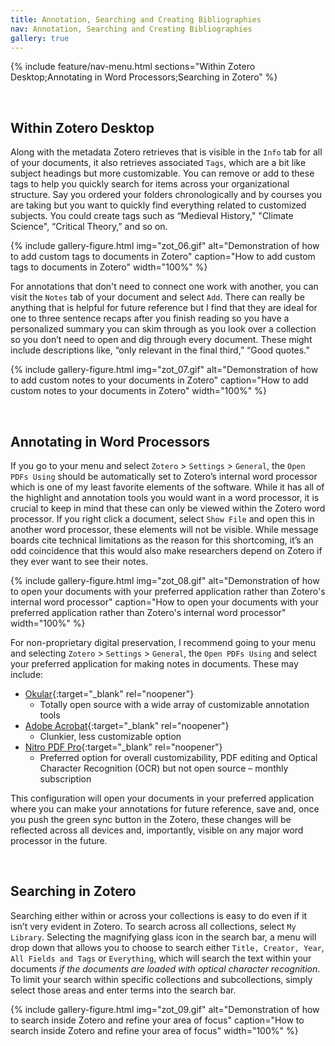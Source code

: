 ```yaml
---
title: Annotation, Searching and Creating Bibliographies
nav: Annotation, Searching and Creating Bibliographies
gallery: true
---
```


{% include feature/nav-menu.html sections="Within Zotero Desktop;Annotating in Word Processors;Searching in Zotero" %}

<br>

## Within Zotero Desktop

Along with the metadata Zotero retrieves that is visible in the `Info` tab for all of your documents, it also retrieves associated `Tags`, which are a bit like subject headings but more customizable. You can remove or add to these tags to help you quickly search for items across your organizational structure. Say you ordered your folders chronologically and by courses you are taking but you want to quickly find everything related to customized subjects. You could create tags such as “Medieval History," "Climate Science", “Critical Theory,” and so on. 

{% include gallery-figure.html img="zot_06.gif" alt="Demonstration of how to add custom tags to documents in Zotero" caption="How to add custom tags to documents in Zotero" width="100%" %}

For annotations that don't need to connect one work with another, you can visit the `Notes` tab of your document and select `Add`. There can really be anything that is helpful for future reference but I find that they are ideal for one to three sentence recaps after you finish reading so you have a personalized summary you can skim through as you look over a collection so you don’t need to open and dig through every document. These might include descriptions like, “only relevant in the final third,” “Good quotes.”

{% include gallery-figure.html img="zot_07.gif" alt="Demonstration of how to add custom notes to your documents in Zotero" caption="How to add custom notes to your documents in Zotero" width="100%" %}

<br>

## Annotating in Word Processors

If you go to your menu and select `Zotero` > `Settings` > `General`, the `Open PDFs Using` should be automatically set to Zotero’s internal word processor which is one of my least favorite elements of the software. While it has all of the highlight and annotation tools you would want in a word processor, it is crucial to keep in mind that these can only be viewed within the Zotero word processor. If you right click a document, select `Show File` and open this in another word processor, these elements will not be visible. While message boards cite technical limitations as the reason for this shortcoming, it’s an odd coincidence that this would also make researchers depend on Zotero if they ever want to see their notes.

{% include gallery-figure.html img="zot_08.gif" alt="Demonstration of how to open your documents with your preferred application rather than Zotero's internal word processor" caption="How to open your documents with your preferred application rather than Zotero's internal word processor" width="100%" %}

For non-proprietary digital preservation, I recommend going to your menu and selecting `Zotero` > `Settings` > `General`, the `Open PDFs Using` and select your preferred application for making notes in documents. These may include:

- [Okular](https://okular.kde.org/){:target="_blank" rel="noopener"}
    - Totally open source with a wide array of customizable annotation tools
- [Adobe Acrobat](https://support.uidaho.edu/TDClient/40/Portal/KB/ArticleDet?ID=2696){:target="_blank" rel="noopener"}
    - Clunkier, less customizable option
- [Nitro PDF Pro](https://setapp.com/apps/nitro-pdf-pro?ci=21270130253&adgroupid=&adpos=&ck=&targetid=&match=&gnetwork=x&creative=&placement=&placecat=&accname=setapp&extensionid=&gad_source=1&gclid=CjwKCAiApsm7BhBZEiwAvIu2Xy8gpWkxfA0yfubg8Ep2osoHKe3Rs-4oakxgYo55dzPCc7sU5DzOzxoCEBcQAvD_BwE){:target="_blank" rel="noopener"}
    - Preferred option for overall customizability, PDF editing and Optical Character Recognition (OCR) but not open source – monthly subscription

This configuration will open your documents in your preferred application where you can make your annotations for future reference, save and, once you push the green sync button in the Zotero, these changes will be reflected across all devices and, importantly, visible on any major word processor in the future. 

<br>

## Searching in Zotero

Searching either within or across your collections is easy to do even if it isn’t very evident in Zotero. To search across all collections, select `My Library`. Selecting the magnifying glass icon in the search bar, a menu will drop down that allows you to choose to search either `Title, Creator, Year`, `All Fields and Tags` or `Everything`, which will search the text within your documents *if the documents are loaded with optical character recognition*. To limit your search within specific collections and subcollections, simply select those areas and enter terms into the search bar.   

{% include gallery-figure.html img="zot_09.gif" alt="Demonstration of how to search inside Zotero and refine your area of focus" caption="How to search inside Zotero and refine your area of focus" width="100%" %}

<br>
